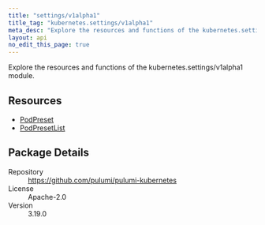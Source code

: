 ```yaml
---
title: "settings/v1alpha1"
title_tag: "kubernetes.settings/v1alpha1"
meta_desc: "Explore the resources and functions of the kubernetes.settings/v1alpha1 module."
layout: api
no_edit_this_page: true
---
```


<!-- WARNING: this file was generated by Pulumi Docs Generator. -->
<!-- Do not edit by hand unless you're certain you know what you are doing! -->

Explore the resources and functions of the kubernetes.settings/v1alpha1 module.

<h2 id="resources">Resources</h2>
<ul class="api">
    <li><a href="podpreset" title="PodPreset"><span class="api-symbol api-symbol--resource"></span>PodPreset</a></li>
    <li><a href="podpresetlist" title="PodPresetList"><span class="api-symbol api-symbol--resource"></span>PodPresetList</a></li>
</ul>

<h2 id="package-details">Package Details</h2>
<dl class="package-details">
	<dt>Repository</dt>
	<dd><a href="https://github.com/pulumi/pulumi-kubernetes">https://github.com/pulumi/pulumi-kubernetes</a></dd>
	<dt>License</dt>
	<dd>Apache-2.0</dd>
	<dt>Version</dt>
	<dd>3.19.0</dd>
</dl>

